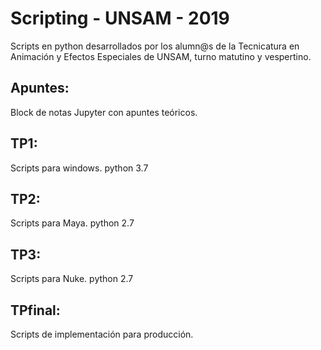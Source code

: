 # Scripting - UNSAM - 2019
Scripts en python desarrollados por los alumn@s de la Tecnicatura en Animación y Efectos Especiales de UNSAM, turno matutino y vespertino.

## Apuntes:
Block de notas Jupyter con apuntes teóricos.

## TP1: 
Scripts para windows. python 3.7

## TP2:
Scripts para Maya. python 2.7

## TP3: 
Scripts para Nuke. python 2.7

## TPfinal:
Scripts de implementación para producción.
